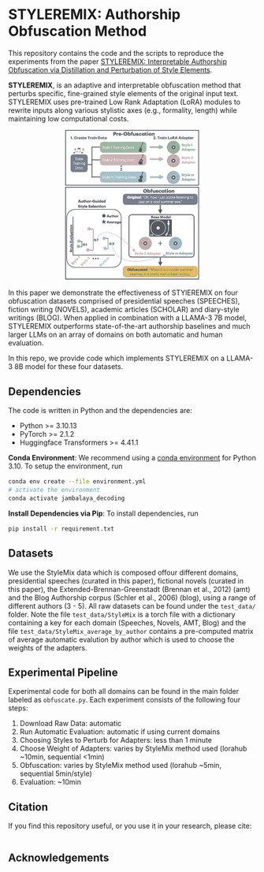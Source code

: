# STYLEREMIX: Authorship Obfuscation Method 
This repository contains the code and the scripts to reproduce the experiments from the paper
[STYLEREMIX: Interpretable Authorship Obfuscation via Distillation and Perturbation of Style Elements](). 

**STYLEREMIX**, is an adaptive and interpretable obfuscation method that perturbs specific, fine-grained style elements of the original input text. STYLEREMIX uses pre-trained Low Rank Adaptation (LoRA) modules to rewrite inputs along various stylistic axes (e.g., formality, length) while maintaining low computational costs. 

<p align="center">
<img src="styleremix_overview.jpg" width="275">
</p>

In this paper we demonstrate the effectiveness of STYlEREMIX on four obfuscation datasets comprised of presidential speeches (SPEECHES), fiction writing (NOVELS), academic articles (SCHOLAR) and diary-style writings (BLOG). When applied in combination with a LLAMA-3 7B model, STYLEREMIX outperforms state-of-the-art authorship baselines and much larger LLMs on an array of domains on both automatic and human evaluation.

In this repo, we provide code which implements STYLEREMIX on a LLAMA-3 8B model for these four datasets.

## Dependencies
The code is written in Python and the dependencies are:
- Python >= 3.10.13
- PyTorch >= 2.1.2
- Huggingface Transformers >= 4.41.1

**Conda Environment**:
We recommend using a [conda environment](https://docs.conda.io/en/latest/miniconda.html)
for Python 3.10.
To setup the environment, run
```bash
conda env create --file environment.yml
# activate the environment
conda activate jambalaya_decoding
```
**Install Dependencies via Pip**:
To install dependencies, run
```bash
pip install -r requirement.txt
```
## Datasets
We use the StyleMix data which is composed offour different domains, presidential speeches (curated in this paper), fictional novels (curated in this paper), the Extended-Brennan-Greenstadt (Brennan et al., 2012) (amt) and the  Blog Authorship corpus (Schler et al., 2006) (blog), using a range of different authors (3 - 5). All raw datasets can be found under the  `test_data/` folder. Note the file `test_data/StyleMix` is a torch file with a dictionary containing a key for each domain (Speeches, Novels, AMT, Blog) and the file `test_data/StyleMix_average_by_author` contains a pre-computed matrix of average automatic evalution by author which is used to choose the weights of the adapters. 


## Experimental Pipeline
Experimental code for both all domains can be found in the main folder labeled as `obfuscate.py`. Each experiment consists of the following four steps:

1. Download Raw Data:  automatic
2. Run Automatic Evaluation: automatic if using current domains
3. Choosing Styles to Perturb for Adapters: less than 1 minute
4. Choose Weight of Adapters: varies by StyleMix method used (lorahub ~10min, sequential <1min)
5. Obfuscation: varies by StyleMix method used (lorahub ~5min, sequential 5min/style)
6. Evaluation: ~10min


## Citation
If you find this repository useful, or you use it in your research, please cite:
```

```
    
## Acknowledgements

